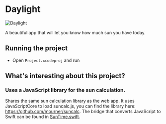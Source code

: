 # Daylight

![Daylight](https://github.com/bakkenbaeck/daylight-ios/blob/master/GitHub/screenshots.png?raw=true)

A beautiful app that will let you know how much sun you have today.

## Running the project

- Open `Project.xcodeproj` and run

## What's interesting about this project?

### Uses a JavaScript library for the sun calculation.

Shares the same sun calculation library as the web app. It uses JavaScriptCore to load suncalc.js, you can find the library here: https://github.com/mourner/suncalc. The bridge that converts JavaScript to Swift can be found in [SunTime.swift](https://github.com/bakkenbaeck/daylight-ios/blob/master/Library/SunTime.swift).
